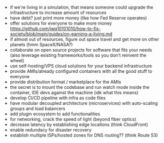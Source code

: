 - if we're living in a simulation, that means someone could upgrade the infrastructure to increase amount of resources
- have debt? just print more money (like how Fed Reserve operates)
- offer solutions for everyone to make more money
  https://github.com/jwq10101010/how-to-fix-society/blob/main/guides/on-earning-a-living.md
- if almost out of resources, figure out space travel and get more on other planets (hmm SpaceX/NASA?)
- collaborate on open source projects for software that fits your needs (also leverage existing frameworks/tools so you don't reinvent the wheel)
- use self-hosting/VPS cloud solutions for your backend infrastructure
- provide AMIs/already configured containers with all the good stuff to everyone
- provide distribution format / marketplace for the AMIs
- the secret is to mount the codebase and run watch mode inside the container, IDE devs against the machine (idk what this means)
- develop CI/CD pipeline with infra as code files
- have modular decoupled architecture (microservices) with auto-scaling groups and load balancers
- add plugin ecosystem to add functionalities
- for networking, crack the speed of light (beyond fiber optics)
- decrease latency by establishing edge locations (think CloudFront)
- enable redundacy for disaster recovery
- establish multiple ISPs/hosted zones for DNS routing?? (think Route 53)
